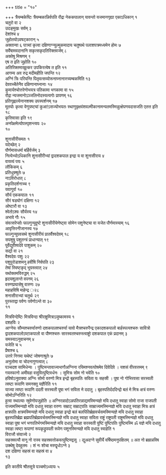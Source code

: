+++
title = "१०"

+++
त्रैयम्बकेष्टिः त्रैयम्बकान्निर्वपति रौद्रा नेककपालान् यावन्तो यजमानगृह्या एकाऽधिकान् १  
चतुरो वा २  
उदङ्मुखः सर्वम् ३  
देशांश्च ४  
जुहोतयोऽवषट्कारान् ५  
अक्तान्वा ६ पात्र्यां कृत्वा दक्षिणाग्न्युल्मुकमादाय चतुष्पथे पलाशपत्रमध्यमेन होमः ७  
सर्वेषामवदानानि सकृत्सकृदतिरिक्तवर्जम् ८  
अक्तेषु मिश्रणम् ९  
एष त इति जुहोति १०  
अतिरिक्तमाखूत्कर उपकिरत्येष त इति ११  
आगम्य अव रुद्र मदीमहीति जपन्ति १२  
अग्निं त्रिः परियन्ति पितृवत्सव्योरूनाघ्नानास्त्र्यम्बकमिति १३  
देववच्चैतेनैव दक्षिणानाघ्नानाः १४  
कुमार्यश्चोत्तरेणोभयत्र पतिकामा भगकामा वा १५  
रौद्रा न्यजमानोऽञ्जलिनोदस्यत्यगोः प्रापणम् १६  
प्रतिगृह्णात्येनानशक्य उपस्पर्शनम् १७  
मूतयोः कृत्वा वेणुयष्ट्यां कुआ\!ऽसज्योभयतः स्थाणुवृक्षवंशवल्मीकानामन्यतमस्मिन्नुत्क्षेपणवदासजति एतत्त इति १८  
कृत्तिवासा इति १९  
अनपेक्षमेत्योपस्पृशन्त्यपः २०  
१०  
  
  
  
शुनासीरीयमतः १  
यदेच्छेत् २  
पौर्णमासधर्मा बर्हिर्वर्जम् ३  
नित्येभ्योऽधिकानि शुनासीरीभ्यां द्वादशकपाल इन्द्रा य वा शुनासीराय ४  
वायव्यं पयः ५  
लौकिकम् ६  
प्रतिधुक्श्रुतेः ७  
नाऽविरोधात् ८  
प्रकृतिदर्शनाच्च ९  
यवागूर्वा १०  
सौर्य एककपालः ११  
सीरं षड्योगं दक्षिणा १२  
ओष्टारौ वा १३  
श्वेतोऽश्वः सौर्यस्य १४  
अभावे गौः १५  
संवत्सरेप्सोः फाल्गुन्युद्दृष्टे शुनासीरीयेणेष्ट्वा सोमेन पशुनेष्ट्या वा यजेत पौर्णमास्याम् १६  
आवृत्तिरनीजानस्य १७  
फाल्गुन्युपवसथे शुनासीरीयं प्रातर्वैश्वदेवम् १८  
सपशुषु पशुतन्त्रं प्राधान्यात् १९  
पूर्वेद्युर्वैश्वदेवे पाशुकम् २०  
सद्यो वा २१  
वैश्वदेवः पशुः २२  
पशुपुरोडाशमनु हवींषि निर्वपति २३  
तेषां स्विष्टकृद् भूयस्त्वात् २४  
यथोक्तमविरुद्धम् २५  
हृदयशूलान्ते वपनम् २६  
वरुणप्रघासेषु वारुणः २७  
महाहविषि माहेन्द्र ः२८  
शनासीराभ्यां चतुर्थः २९  
पुरस्ताद्वा पर्वणः पर्वणोऽन्ते वा ३०  
११  
  
  
  
मित्रविन्देष्टिः मित्रविन्दा श्रीराष्ट्रमित्राऽयुष्कामस्य १  
दशहविः २  
आग्नेयः सौम्यश्चरुर्वारुणो दशकपालश्चरुर्वा यावो मैत्रश्चरुरैन्द्र एकादशकपालो बार्हस्पत्यश्चरुः सावित्रो द्वादशकपालोऽष्टाकपालो वा पौष्णश्चरुः सारस्वतश्चरुस्त्वाष्ट्रो दशकपाल एकं प्रदानम् ३  
समस्याऽनुवाचनम् ४  
यजेति च ५  
प्रैषाश्च ६  
उत्तरे निगमा यथेष्टं जोषणाश्रुतेः ७  
अनुलोमा वा चोदनागुणत्वात् ८  
पञ्चदश सामिधेन्यः । पुष्टिमन्तावाज्यभागौअग्निना रयिमश्नवत्पोषमेव दिवेदिवे । यशसं वीरवत्तमम् ९  
गयस्फानो अमीवहा वसुवित्पुष्टिवर्धनः । सुमित्रः सोम नो भवेति १०  
हविषोऽनुवाक्या अग्निः सोमो वरुणो मित्र इन्द्रो बृहस्पतिः सविता यः सहस्री । पूषा नो गोभिरवसा सरस्वती त्वष्टा रूपाणि समनक्तु यज्ञैरिति ११  
याज्या त्वष्टा रूपाणि ददती सरस्वती पूषा भगं सविता मे ददातु । बृहस्पतिर्दददिन्द्रो बलं मे मित्रः क्षत्रं वरुणः सोमोऽग्निरिति १२  
हुत्वा स्थाल्याः स्रुवेणोपजुहोति ॥ अग्निरन्नादोऽन्नपतिरन्नाद्यमस्मिन्यज्ञे मयि दधातु स्वाहा सोमो राजा राजपती राज्यमस्मिन्यज्ञे मयि दधातु स्वाहा वरुणः सम्राट् सम्राट्पतिः साम्राज्यमस्मिन्यज्ञे मयि दधातु स्वाहा मित्रः क्षत्रं क्षत्रपतिः क्षत्रमस्मिन्यज्ञे मयि दधातु स्वाहा इन्द्रो बलं बलपितिर्ब्रह्मवर्चसमस्मिन्यज्ञे मयि दधातु स्वाहा बृहस्पतिर्ब्रह्म ब्रह्मपतिर्ब्रह्मवर्चसमस्मिन्यज्ञे मयि दधातु स्वाहा सविता राष्ट्रं राष्ट्रपती राष्ट्रमस्मिन्यज्ञे मयि दधातु स्वाहा पूषा भगं भगपतिर्भगमस्मिन्यज्ञे मयि दधातु स्वाहा सरस्वती पुष्टिं पुष्टिपतिः पुष्टिमस्मि ॐ यज्ञे मयि दधातु स्वाहा त्वष्टा रूपाणां रूपकृद्रुपपती रूपेण पशूनस्मिन्यज्ञे मयि दधातु स्वाहेति १  
विराजौ संयाज्ये २  
सहस्रवत्यौ वानू नो रास्व सहस्रवत्तोकवत्पुष्टिमद्वसु । द्युअदग्ने सुवीर्ये वर्षिष्ठमनुपक्षितम् ॥ अत नो ब्रह्मन्नविष उक्थेषु देवहूतमः । शं नः शोचा मरुद्वृधोऽग्ने ३  
दश दक्षिणा सहस्रं वा सहस्रं वा ४  
१३  
  
इति कातीये श्रौतसूत्रे पञ्चमोऽध्यायः ५  
  
